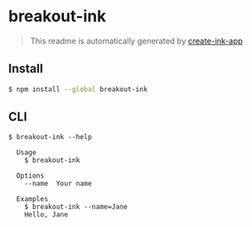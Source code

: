 # breakout-ink

> This readme is automatically generated by [create-ink-app](https://github.com/vadimdemedes/create-ink-app)


## Install

```bash
$ npm install --global breakout-ink
```


## CLI

```
$ breakout-ink --help

  Usage
    $ breakout-ink

  Options
    --name  Your name

  Examples
    $ breakout-ink --name=Jane
    Hello, Jane
```

